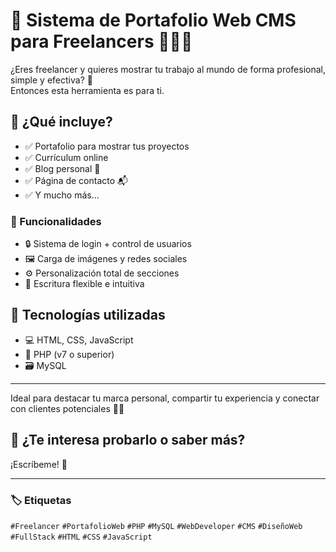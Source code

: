 # 🚀 Sistema de Portafolio Web CMS para Freelancers 👨‍💻🌐

¿Eres freelancer y quieres mostrar tu trabajo al mundo de forma profesional, simple y efectiva? 🎯  
Entonces esta herramienta es para ti.

## 📁 ¿Qué incluye?
- ✅ Portafolio para mostrar tus proyectos  
- ✅ Currículum online  
- ✅ Blog personal 📝  
- ✅ Página de contacto 📬  
- ✅ Y mucho más...

### 🔐 Funcionalidades
- 🔒 Sistema de login + control de usuarios  
- 🖼️ Carga de imágenes y redes sociales  
- ⚙️ Personalización total de secciones  
- 🧠 Escritura flexible e intuitiva  

## 🔧 Tecnologías utilizadas
- 💻 HTML, CSS, JavaScript  
- 🐘 PHP (v7 o superior)  
- 🗃️ MySQL  

---

Ideal para destacar tu marca personal, compartir tu experiencia y conectar con clientes potenciales 🚀✨

## 💬 ¿Te interesa probarlo o saber más?
¡Escríbeme! 📩

---

### 🏷️ Etiquetas  
`#Freelancer` `#PortafolioWeb` `#PHP` `#MySQL` `#WebDeveloper` `#CMS` `#DiseñoWeb` `#FullStack` `#HTML` `#CSS` `#JavaScript`
